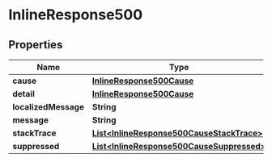 

# InlineResponse500


## Properties

Name | Type | Description | Notes
------------ | ------------- | ------------- | -------------
**cause** | [**InlineResponse500Cause**](InlineResponse500Cause.md) |  |  [optional]
**detail** | [**InlineResponse500Cause**](InlineResponse500Cause.md) |  |  [optional]
**localizedMessage** | **String** |  |  [optional]
**message** | **String** |  |  [optional]
**stackTrace** | [**List&lt;InlineResponse500CauseStackTrace&gt;**](InlineResponse500CauseStackTrace.md) |  |  [optional]
**suppressed** | [**List&lt;InlineResponse500CauseSuppressed&gt;**](InlineResponse500CauseSuppressed.md) |  |  [optional]



